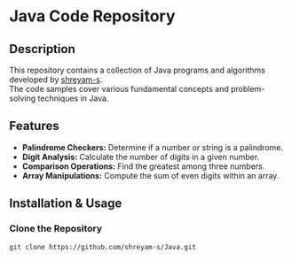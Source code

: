 # Java Code Repository

## Description
This repository contains a collection of Java programs and algorithms developed by [shreyam-s](https://github.com/shreyam-s).  
The code samples cover various fundamental concepts and problem-solving techniques in Java.

## Features
- **Palindrome Checkers:** Determine if a number or string is a palindrome.  
- **Digit Analysis:** Calculate the number of digits in a given number.  
- **Comparison Operations:** Find the greatest among three numbers.  
- **Array Manipulations:** Compute the sum of even digits within an array.  

## Installation & Usage

### Clone the Repository
```sh
git clone https://github.com/shreyam-s/Java.git

